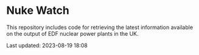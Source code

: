 # Nuke Watch

This repository includes code for retrieving the latest information available on the output of EDF nuclear power plants in the UK.

Last updated: 2023-08-19 18:08